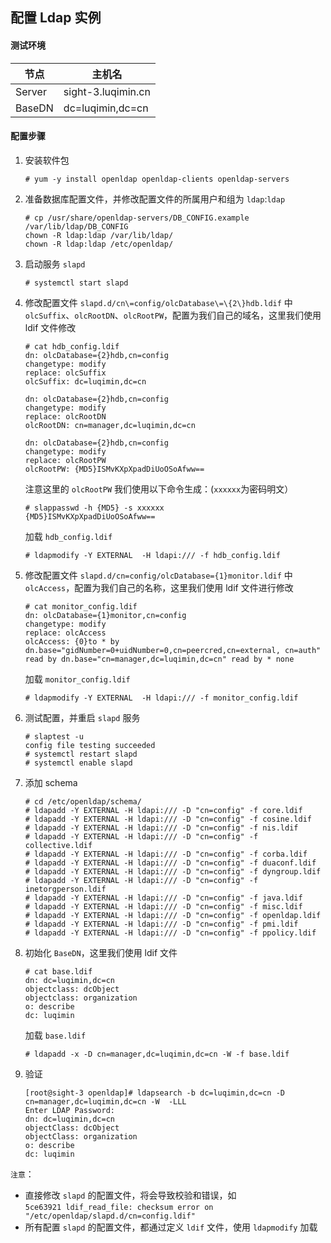 ## 配置 Ldap 实例

#### 测试环境

| 节点 | 主机名 |
| ---- | ---- |
| Server | sight-3.luqimin.cn |
| BaseDN | dc=luqimin,dc=cn |

#### 配置步骤
1. 安装软件包
    ```
    # yum -y install openldap openldap-clients openldap-servers
    ```
2. 准备数据库配置文件，并修改配置文件的所属用户和组为 `ldap`:`ldap`
    ```
    # cp /usr/share/openldap-servers/DB_CONFIG.example /var/lib/ldap/DB_CONFIG
    chown -R ldap:ldap /var/lib/ldap/
    chown -R ldap:ldap /etc/openldap/
    ```
3. 启动服务 `slapd`
    ```
    # systemctl start slapd
    ```
4. 修改配置文件 `slapd.d/cn\=config/olcDatabase\=\{2\}hdb.ldif` 中 `olcSuffix`、`olcRootDN`、`olcRootPW`，配置为我们自己的域名，这里我们使用 ldif 文件修改
    ```
    # cat hdb_config.ldif
    dn: olcDatabase={2}hdb,cn=config
    changetype: modify
    replace: olcSuffix
    olcSuffix: dc=luqimin,dc=cn

    dn: olcDatabase={2}hdb,cn=config
    changetype: modify
    replace: olcRootDN
    olcRootDN: cn=manager,dc=luqimin,dc=cn

    dn: olcDatabase={2}hdb,cn=config
    changetype: modify
    replace: olcRootPW
    olcRootPW: {MD5}ISMvKXpXpadDiUoOSoAfww==
    ```
    注意这里的 `olcRootPW` 我们使用以下命令生成：(`xxxxxx`为密码明文）
    ```
    # slappasswd -h {MD5} -s xxxxxx
    {MD5}ISMvKXpXpadDiUoOSoAfww==
    ```
    加载 `hdb_config.ldif`
    ```
    # ldapmodify -Y EXTERNAL  -H ldapi:/// -f hdb_config.ldif
    ```
5. 修改配置文件 `slapd.d/cn=config/olcDatabase={1}monitor.ldif` 中 `olcAccess`，配置为我们自己的名称，这里我们使用 ldif 文件进行修改
    ```
    # cat monitor_config.ldif
    dn: olcDatabase={1}monitor,cn=config
    changetype: modify
    replace: olcAccess
    olcAccess: {0}to * by dn.base="gidNumber=0+uidNumber=0,cn=peercred,cn=external, cn=auth" read by dn.base="cn=manager,dc=luqimin,dc=cn" read by * none
    ```
    加载 `monitor_config.ldif`
    ```
    # ldapmodify -Y EXTERNAL  -H ldapi:/// -f monitor_config.ldif
    ```

6. 测试配置，并重启 `slapd` 服务
    ```
    # slaptest -u
    config file testing succeeded
    # systemctl restart slapd
    # systemctl enable slapd
    ```
7. 添加 schema
    ```
    # cd /etc/openldap/schema/
    # ldapadd -Y EXTERNAL -H ldapi:/// -D "cn=config" -f core.ldif
    # ldapadd -Y EXTERNAL -H ldapi:/// -D "cn=config" -f cosine.ldif
    # ldapadd -Y EXTERNAL -H ldapi:/// -D "cn=config" -f nis.ldif
    # ldapadd -Y EXTERNAL -H ldapi:/// -D "cn=config" -f collective.ldif
    # ldapadd -Y EXTERNAL -H ldapi:/// -D "cn=config" -f corba.ldif
    # ldapadd -Y EXTERNAL -H ldapi:/// -D "cn=config" -f duaconf.ldif
    # ldapadd -Y EXTERNAL -H ldapi:/// -D "cn=config" -f dyngroup.ldif
    # ldapadd -Y EXTERNAL -H ldapi:/// -D "cn=config" -f inetorgperson.ldif
    # ldapadd -Y EXTERNAL -H ldapi:/// -D "cn=config" -f java.ldif
    # ldapadd -Y EXTERNAL -H ldapi:/// -D "cn=config" -f misc.ldif
    # ldapadd -Y EXTERNAL -H ldapi:/// -D "cn=config" -f openldap.ldif 
    # ldapadd -Y EXTERNAL -H ldapi:/// -D "cn=config" -f pmi.ldif 
    # ldapadd -Y EXTERNAL -H ldapi:/// -D "cn=config" -f ppolicy.ldif
    ```
8. 初始化 `BaseDN`，这里我们使用 ldif 文件
    ```
    # cat base.ldif
    dn: dc=luqimin,dc=cn
    objectclass: dcObject
    objectclass: organization
    o: describe
    dc: luqimin
    ```
    加载 `base.ldif`
    ```
    # ldapadd -x -D cn=manager,dc=luqimin,dc=cn -W -f base.ldif
    ```
9. 验证
    ```
    [root@sight-3 openldap]# ldapsearch -b dc=luqimin,dc=cn -D cn=manager,dc=luqimin,dc=cn -W  -LLL
    Enter LDAP Password: 
    dn: dc=luqimin,dc=cn
    objectClass: dcObject
    objectClass: organization
    o: describe
    dc: luqimin
    ```

`注意`：  
* 直接修改 `slapd` 的配置文件，将会导致校验和错误，如  
 `5ce63921 ldif_read_file: checksum error on "/etc/openldap/slapd.d/cn=config.ldif"`
* 所有配置 `slapd` 的配置文件，都通过定义 `ldif` 文件，使用 `ldapmodify` 加载